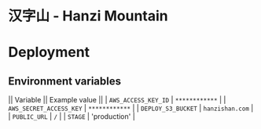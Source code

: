 # 汉字山 - Hanzi Mountain

# Deployment

## Environment variables

|| Variable                || Example value   ||
|  `AWS_ACCESS_KEY_ID`     |  `************`  |
|  `AWS_SECRET_ACCESS_KEY` |  `************`  |
|  `DEPLOY_S3_BUCKET`      |  `hanzishan.com` |
|  `PUBLIC_URL`            |  `/`             |
|  `STAGE`                 |  'production'    |
